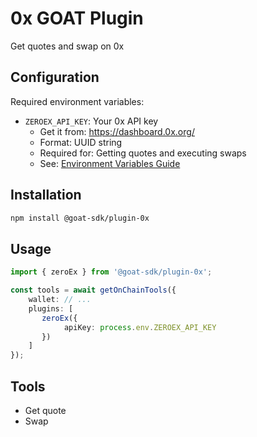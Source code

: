 # 0x GOAT Plugin

Get quotes and swap on 0x

## Configuration
Required environment variables:
- `ZEROEX_API_KEY`: Your 0x API key
  - Get it from: https://dashboard.0x.org/
  - Format: UUID string
  - Required for: Getting quotes and executing swaps
  - See: [Environment Variables Guide](../../../docs/environment-variables.mdx)

## Installation
```bash
npm install @goat-sdk/plugin-0x
```

## Usage
```typescript
import { zeroEx } from '@goat-sdk/plugin-0x';

const tools = await getOnChainTools({
    wallet: // ...
    plugins: [
       zeroEx({
            apiKey: process.env.ZEROEX_API_KEY
       })
    ]
});
```

## Tools
* Get quote
* Swap
